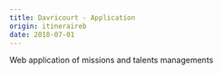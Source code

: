 ```yaml
---
title: Davricourt - Application
origin: itineraireb
date: 2018-07-01
---
```


Web application of missions and talents managements

<!--more-->
